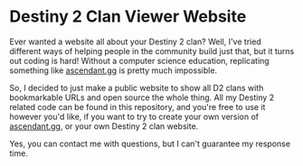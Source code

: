 # Destiny 2 Clan Viewer Website

Ever wanted a website all about your Destiny 2 clan? Well, I've tried different ways of helping people in the community build just that, but it turns out coding is hard! Without a computer science education, replicating something like [ascendant.gg](https://ascendant.gg) is pretty much impossible.

So, I decided to just make a public website to show all D2 clans with bookmarkable URLs and open source the whole thing. All my Destiny 2 related code can be found in this repository, and you're free to use it however you'd like, if you want to try to create your own version of [ascendant.gg](https://ascendant.gg), or your own Destiny 2 clan website.

Yes, you can contact me with questions, but I can't guarantee my response time.